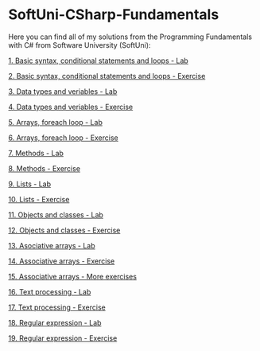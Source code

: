 # SoftUni-CSharp-Fundamentals

Here you can find all of my solutions from the Programming Fundamentals with C# from Software University (SoftUni):

[1. Basic syntax, conditional statements and loops - Lab](https://github.com/Vaseto28/SoftUni-CSharp-Fundamentals/tree/main/Basic%20Syntax%2C%20Conditional%20Statements%20and%20Loops%20-%20Lab)

[2. Basic syntax, conditional statements and loops - Exercise](https://github.com/Vaseto28/SoftUni-CSharp-Fundamentals/tree/main/Basic%20Syntax%2C%20Conditional%20Statements%20and%20Loops%20-%20Exercise)

[3. Data types and veriables - Lab](https://github.com/Vaseto28/SoftUni-CSharp-Fundamentals/tree/main/Data%20types%20and%20variables%20-%20Lab/01.Meters%20to%20kilometers)

[4. Data types and veriables - Exercise](https://github.com/Vaseto28/SoftUni-CSharp-Fundamentals/tree/main/Data%20type%20and%20veriables%20-%20Exercise/Data%20types%20and%20veriables%20(exercise))

[5. Arrays, foreach loop - Lab](https://github.com/Vaseto28/SoftUni-CSharp-Fundamentals/tree/main/Arrays%2C%20foreach%20loop%20-%20Lab)

[6. Arrays, foreach loop - Exercise](https://github.com/Vaseto28/SoftUni-CSharp-Fundamentals/tree/main/Arrays%2C%20foreach%20loop%20-%20Exercise)

[7. Methods - Lab](https://github.com/Vaseto28/SoftUni-CSharp-Fundamentals/tree/main/Methods%20-%20Lab)

[8. Methods - Exercise](https://github.com/Vaseto28/SoftUni-CSharp-Fundamentals/tree/main/Methods%20-%20Exercise)

[9. Lists - Lab](https://github.com/Vaseto28/SoftUni-CSharp-Fundamentals/tree/main/Lists%20-%20Lab)

[10. Lists - Exercise](https://github.com/Vaseto28/SoftUni-CSharp-Fundamentals/tree/main/Lists%20-%20Exercise)

[11. Objects and classes - Lab](https://github.com/Vaseto28/SoftUni-CSharp-Fundamentals/tree/main/Objects%20and%20classes%20-%20Lab)

[12. Objects and classes - Exercise](https://github.com/Vaseto28/SoftUni-CSharp-Fundamentals/tree/main/Objects%20and%20classes%20-%20Еxercise)

[13. Asociative arrays - Lab](https://github.com/Vaseto28/SoftUni-CSharp-Fundamentals/tree/main/Associative%20arrays%20-%20Lab)

[14. Associative arrays - Exercise](https://github.com/Vaseto28/SoftUni-CSharp-Fundamentals/tree/main/Associative%20Arrays%20-%20Exercise)

[15. Associative arrays - More exercises](https://github.com/Vaseto28/SoftUni-CSharp-Fundamentals/tree/main/Associative%20arrays%20-%20More%20Exercise)

[16. Text processing - Lab](https://github.com/Vaseto28/SoftUni-CSharp-Fundamentals/tree/main/Text%20processing%20-%20Lab)

[17. Text processing - Exercise](https://github.com/Vaseto28/SoftUni-CSharp-Fundamentals/tree/main/Text%20processing%20-%20Exercise)

[18. Regular expression - Lab](https://github.com/Vaseto28/SoftUni-CSharp-Fundamentals/tree/main/Regex%20-%20Lab)

[19. Regular expression - Exercise](https://github.com/Vaseto28/SoftUni-CSharp-Fundamentals/tree/main/Regex%20-%20Exercise)
